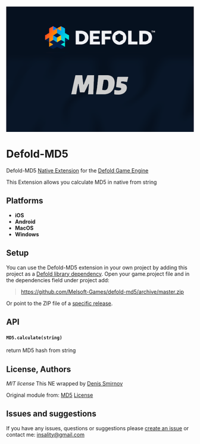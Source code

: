 ![](docs/logo.png)

# Defold-MD5

Defold-MD5 [Native Extension](https://www.defold.com/manuals/extensions/) for the [Defold Game Engine](https://www.defold.com) 

This Extension allows you calculate MD5 in native from string


## Platforms

* **iOS**
* **Android**
* **MacOS**
* **Windows**

## Setup

You can use the Defold-MD5 extension in your own project by adding this project as a [Defold library dependency](https://www.defold.com/manuals/libraries/). Open your game.project file and in the dependencies field under project add:

> https://github.com/Melsoft-Games/defold-md5/archive/master.zip

Or point to the ZIP file of a [specific release](https://github.com/Melsoft-Games/defold-md5/releases).

## API

#### `MD5.calculate(string)`
return MD5 hash from string


## License, Authors
*MIT license*
This NE wrapped by [Denis Smirnov](https://github.com/trouble1337)

Original module from: [MD5](https://github.com/grobian/carbon-c-relay)
[License](https://github.com/grobian/carbon-c-relay/blob/master/LICENSE.md)

## Issues and suggestions

If you have any issues, questions or suggestions please [create an issue](https://github.com/Melsoft-Games/defold-md5/issues) or contact me: insality@gmail.com

